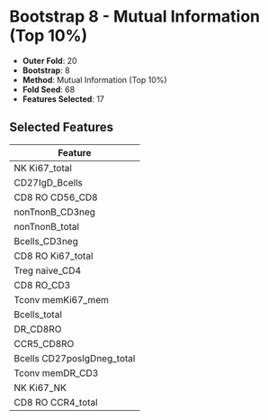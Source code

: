 # Bootstrap 8 - Mutual Information (Top 10%)

- **Outer Fold**: 20
- **Bootstrap**: 8
- **Method**: Mutual Information (Top 10%)
- **Fold Seed**: 68
- **Features Selected**: 17

## Selected Features

| Feature |
|---------|
| NK Ki67_total |
| CD27IgD_Bcells |
| CD8 RO CD56_CD8 |
| nonTnonB_CD3neg |
| nonTnonB_total |
| Bcells_CD3neg |
| CD8 RO Ki67_total |
| Treg naive_CD4 |
| CD8 RO_CD3 |
| Tconv memKi67_mem |
| Bcells_total |
| DR_CD8RO |
| CCR5_CD8RO |
| Bcells CD27posIgDneg_total |
| Tconv memDR_CD3 |
| NK Ki67_NK |
| CD8 RO CCR4_total |
